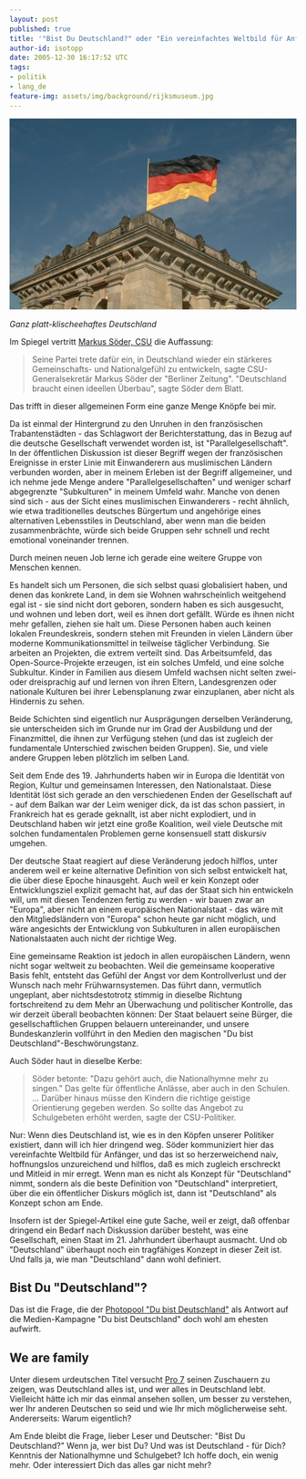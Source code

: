 ```yaml
---
layout: post
published: true
title: '"Bist Du Deutschland?" oder "Ein vereinfachtes Weltbild für Anfänger"'
author-id: isotopp
date: 2005-12-30 16:17:52 UTC
tags:
- politik
- lang_de
feature-img: assets/img/background/rijksmuseum.jpg
---
```


![](/uploads/deutschlandfahne.jpg)

*Ganz platt-klischeehaftes Deutschland*

Im Spiegel vertritt 
[Markus Söder, CSU](http://www.spiegel.de/politik/deutschland/0,1518,392044,00.html)
die Auffassung: 

> Seine Partei trete dafür ein, in Deutschland wieder ein stärkeres Gemeinschafts- und Nationalgefühl zu entwickeln, sagte CSU-Generalsekretär Markus Söder der "Berliner Zeitung". 
> "Deutschland braucht einen ideellen Überbau", sagte Söder dem Blatt.

Das trifft in dieser allgemeinen Form eine ganze Menge Knöpfe bei mir.

Da ist einmal der Hintergrund zu den Unruhen in den französischen Trabantenstädten - das Schlagwort der Berichterstattung, das in Bezug auf die deutsche Gesellschaft verwendet worden ist, ist "Parallelgesellschaft".
In der öffentlichen Diskussion ist dieser Begriff wegen der französischen Ereignisse in erster Linie mit Einwanderern aus muslimischen Ländern verbunden worden, aber in meinem Erleben ist der Begriff allgemeiner, und ich nehme jede Menge andere "Parallelgesellschaften" und weniger scharf abgegrenzte "Subkulturen" in meinem Umfeld wahr.
Manche von denen sind sich - aus der Sicht eines muslimischen Einwanderers - recht ähnlich, wie etwa traditionelles deutsches Bürgertum und angehörige eines alternativen Lebensstiles in Deutschland, aber wenn man die beiden zusammenbrächte, würde sich beide Gruppen sehr schnell und recht emotional voneinander trennen. 

Durch meinen neuen Job lerne ich gerade eine weitere Gruppe von Menschen kennen.

Es handelt sich um Personen, die sich selbst quasi globalisiert haben, und denen das konkrete Land, in dem sie Wohnen wahrscheinlich weitgehend egal ist - sie sind nicht dort geboren, sondern haben es sich ausgesucht, und wohnen und leben dort, weil es ihnen dort gefällt. 
Würde es ihnen nicht mehr gefallen, ziehen sie halt um. 
Diese Personen haben auch keinen lokalen Freundeskreis, sondern stehen mit Freunden in vielen Ländern über moderne Kommunikationsmittel in teilweise täglicher Verbindung.
Sie arbeiten an Projekten, die extrem verteilt sind.
Das Arbeitsumfeld, das Open-Source-Projekte erzeugen, ist ein solches Umfeld, und eine solche Subkultur.
Kinder in Familien aus diesem Umfeld wachsen nicht selten zwei- oder dreisprachig auf und lernen von ihren Eltern, Landesgrenzen oder nationale Kulturen bei ihrer Lebensplanung zwar einzuplanen, aber nicht als Hindernis zu sehen.

Beide Schichten sind eigentlich nur Ausprägungen derselben Veränderung, sie unterscheiden sich im Grunde nur im Grad der Ausbildung und der Finanzmittel, die ihnen zur Verfügung stehen (und das ist zugleich der fundamentale Unterschied zwischen beiden Gruppen).
Sie, und viele andere Gruppen leben plötzlich im selben Land.

Seit dem Ende des 19. Jahrhunderts haben wir in Europa die Identität von Region, Kultur und gemeinsamen Interessen, den Nationalstaat.
Diese Identität löst sich gerade an den verschiedenen Enden der Gesellschaft auf - auf dem Balkan war der Leim weniger dick, da ist das schon passiert, in Frankreich hat es gerade geknallt, ist aber nicht explodiert, und in Deutschland haben wir jetzt eine große Koalition, weil viele Deutsche mit solchen fundamentalen Problemen gerne konsensuell statt diskursiv umgehen. 

Der deutsche Staat reagiert auf diese Veränderung jedoch hilflos, unter anderem weil er keine alternative Definition von sich selbst entwickelt hat, die über diese Epoche hinausgeht.
Auch weil er kein Konzept oder Entwicklungsziel explizit gemacht hat, auf das der Staat sich hin entwickeln will, um mit diesen Tendenzen fertig zu werden - wir bauen zwar an "Europa", aber nicht an einem europäischen Nationalstaat - das wäre mit den Mitgliedsländern von "Europa" schon heute gar nicht möglich, und wäre angesichts der Entwicklung von Subkulturen in allen europäischen Nationalstaaten auch nicht der richtige Weg.

Eine gemeinsame Reaktion ist jedoch in allen europäischen Ländern, wenn nicht sogar weltweit zu beobachten.
Weil die gemeinsame kooperative Basis fehlt, entsteht das Gefühl der Angst vor dem Kontrollverlust und der Wunsch nach mehr Frühwarnsystemen.
Das führt dann, vermutlich ungeplant, aber nichtsdestotrotz stimmig in dieselbe Richtung fortschreitend zu dem Mehr an Überwachung und politischer Kontrolle, das wir derzeit überall beobachten können:
Der Staat belauert seine Bürger, die gesellschaftlichen Gruppen belauern untereinander, und unsere Bundeskanzlerin vollführt in den Medien den magischen "Du bist Deutschland"-Beschwörungstanz.

Auch Söder haut in dieselbe Kerbe: 

> Söder betonte:
> "Dazu gehört auch, die Nationalhymne mehr zu singen." 
> Das gelte für öffentliche Anlässe, aber auch in den Schulen. ... 
> Darüber hinaus müsse den Kindern die richtige geistige Orientierung gegeben werden. 
> So sollte das Angebot zu Schulgebeten erhöht werden, sagte der CSU-Politiker.
 
Nur: Wenn dies Deutschland ist, wie es in den Köpfen unserer Politiker existiert, dann will ich hier dringend weg.
Söder kommuniziert hier das vereinfachte Weltbild für Anfänger, und das ist so herzerweichend naiv, hoffnungslos unzureichend und hilflos, daß es mich zugleich erschreckt und Mitleid in mir erregt. 
Wenn man es nicht als Konzept für "Deutschland" nimmt, sondern als die beste Definition von "Deutschland" interpretiert, über die ein öffentlicher Diskurs möglich ist, dann ist "Deutschland" als Konzept schon am Ende.

Insofern ist der Spiegel-Artikel eine gute Sache, weil er zeigt, daß offenbar dringend ein Bedarf nach Diskussion darüber besteht, was eine Gesellschaft, einen Staat im 21. Jahrhundert überhaupt ausmacht. 
Und ob "Deutschland" überhaupt noch ein tragfähiges Konzept in dieser Zeit ist. 
Und falls ja, wie man "Deutschland" dann wohl definiert. 

## Bist Du "Deutschland"?

Das ist die Frage, die der 
[Photopool "Du bist Deutschland"](https://www.flickr.com/groups/dubistdeutschland/pool/page379) 
als Antwort auf die Medien-Kampagne "Du bist Deutschland" doch wohl am ehesten aufwirft.

## We are family

Unter diesem urdeutschen Titel versucht 
[Pro 7](http://www.prosieben.de/lifestyle_magazine/waf/)
seinen Zuschauern zu zeigen, was Deutschland alles ist, und wer alles in Deutschland lebt.
Vielleicht hätte ich mir das einmal ansehen sollen, um besser zu verstehen, wer Ihr anderen Deutschen so seid und wie Ihr mich möglicherweise seht. 
Andererseits: Warum eigentlich?

Am Ende bleibt die Frage, lieber Leser und Deutscher: "Bist Du Deutschland?" 
Wenn ja, wer bist Du? Und was ist Deutschland - für Dich?
Kenntnis der Nationalhymne und Schulgebet? 
Ich hoffe doch, ein wenig mehr.
Oder interessiert Dich das alles gar nicht mehr?

